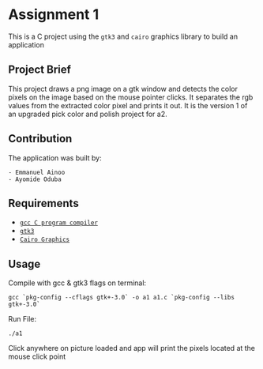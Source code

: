 # Assignment 1

This is a C project using the `gtk3` and `cairo` graphics library to build an application

## Project Brief

This project draws a png image on a gtk window and detects the color pixels on the image based on the mouse pointer clicks. It separates the rgb values from the extracted color pixel and prints it out. It is the version 1 of an upgraded pick color and polish project for a2.

## Contribution

The application was built by:

```
- Emmanuel Ainoo
- Ayomide Oduba
```

## Requirements

- [`gcc C program compiler`](https://gcc.gnu.org)
- [`gtk3`](https://www.gtk.org)
- [`Cairo Graphics`](https://www.cairographics.org)

## Usage

Compile with gcc & gtk3 flags on terminal:

```shell
gcc `pkg-config --cflags gtk+-3.0` -o a1 a1.c `pkg-config --libs gtk+-3.0`
```

Run File:

```shell
./a1
```

Click anywhere on picture loaded and app will print the pixels located at the mouse click point
